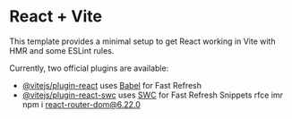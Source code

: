 # React + Vite

This template provides a minimal setup to get React working in Vite with HMR and some ESLint rules.

Currently, two official plugins are available:

- [@vitejs/plugin-react](https://github.com/vitejs/vite-plugin-react/blob/main/packages/plugin-react/README.md) uses [Babel](https://babeljs.io/) for Fast Refresh
- [@vitejs/plugin-react-swc](https://github.com/vitejs/vite-plugin-react-swc) uses [SWC](https://swc.rs/) for Fast Refresh
  Snippets
  rfce
  imr
    <!-- Todo -->
    <!-- 1. Chose a color panel and color the page (distinguis the navbar and the routes and the footer using it) -->
    <!-- 2. Show text on hover over the news & show description text for the gallery photos-->
    <!-- 3. change to dynamic position relative to mobile phone too -->
  npm i react-router-dom@6.22.0
